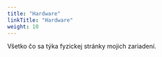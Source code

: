 ```yaml
---
title: "Hardware"
linkTitle: "Hardware"
weight: 10
---
```


Všetko čo sa týka fyzickej stránky mojich zariadení.